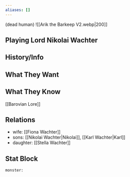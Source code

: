 ```yaml
---
aliases: []
---
```

(dead human)
![[Arik the Barkeep V2.webp|200]]
## Playing Lord Nikolai Wachter

## History/Info

## What They Want

## What They Know
[[Barovian Lore]]

## Relations
- wife: [[Fiona Wachter]]
- sons: [[Nikolai Wachter|Nikolai]], [[Karl Wachter|Karl]]
- daughter: [[Stella Wachter]]

## Stat Block

```statblock
monster:
```

```dataviewjs
```
